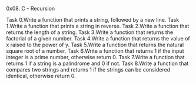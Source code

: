 0x08. C - Recursion

Task 0.Write a function that prints a string, followed by a new line.
Task 1.Write a function that prints a string in reverse.
Task 2.Write a function that returns the length of a string.
Task 3.Write a function that returns the factorial of a given number.
Task 4.Write a function that returns the value of x raised to the power of y.
Task 5.Write a function that returns the natural square root of a number.
Task 6.Write a function that returns 1 if the input integer is a prime number, otherwise return 0.
Task 7.Write a function that returns 1 if a string is a palindrome and 0 if not.
Task 8.Write a function that compares two strings and returns 1 if the strings can be considered identical, otherwise return 0.
